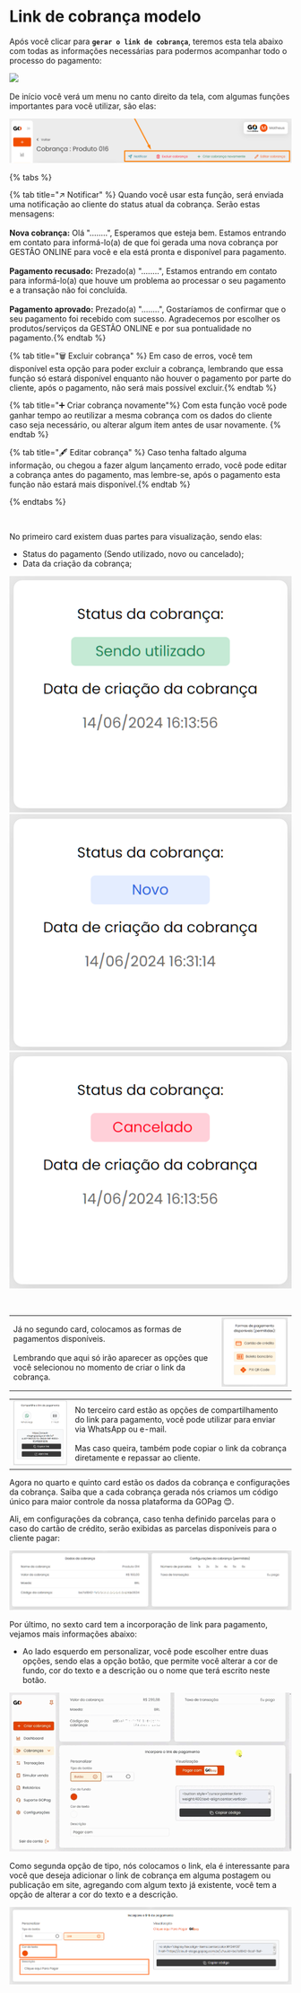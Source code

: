 # Link de cobrança modelo


Após você clicar para **`gerar o link de cobrança`**, teremos esta tela abaixo com todas as informações necessárias para podermos acompanhar todo o processo do pagamento:

![](/assets/prints/tela_inicial_criar_cobranca_modelo.png)

De início você verá um menu no canto direito da tela, com algumas funções importantes para você utilizar, são elas:<br>

![](/assets/prints/criar_cobranca_menu_cabecalho.png)

{% tabs %}

{% tab title="↗️ Notificar" %} Quando você usar esta função, será enviada uma notificação ao cliente do status atual da cobrança. Serão estas mensagens: <br><br>
<strong>Nova cobrança:</strong> 
Olá "........", 
Esperamos que esteja bem. Estamos entrando em contato para informá-lo(a) de que foi gerada uma nova cobrança por GESTÃO ONLINE para você e ela está pronta e disponível para pagamento.<br><br>
<strong>Pagamento recusado:</strong> 
Prezado(a) "........", 
Estamos entrando em contato para informá-lo(a) que houve um problema ao processar o seu pagamento e a transação não foi concluída.<br><br>
<strong>Pagamento aprovado:</strong> 
Prezado(a) "........", 
Gostaríamos de confirmar que o seu pagamento foi recebido com sucesso. Agradecemos por escolher os produtos/serviços da GESTÃO ONLINE e por sua pontualidade no pagamento.{% endtab %}

{% tab title="🗑️ Excluir cobrança" %} Em caso de erros, você tem disponível esta opção para poder excluir a cobrança, lembrando que essa função só estará disponível enquanto não houver o pagamento por parte do cliente, após o pagamento, não será mais possível excluir.{% endtab %}

{% tab title="➕ Criar cobrança novamente"%} Com esta função você pode ganhar tempo ao reutilizar a mesma cobrança com os dados do cliente caso seja necessário, ou alterar algum item antes de usar novamente. {% endtab %}

{% tab title="🖋️ Editar cobrança" %} Caso tenha faltado alguma informação, ou chegou a fazer algum lançamento errado, você pode editar a cobrança antes do pagamento, mas lembre-se, após o pagamento esta função não estará mais disponível.{% endtab %}

{% endtabs %}

<br>

No primeiro card existem duas partes para visualização, sendo elas:

- Status do pagamento (Sendo utilizado, novo ou cancelado);
- Data da criação da cobrança;

<!-- ![criar_cobranca_card_1](/assets/prints/criar_cobranca_card_1.gif) -->

![](/assets/prints/status_pgto_modelo_sendo_utilizado.png)
![](/assets/prints/status_pgto_modelo_novo.png)
![](/assets/prints/status_pgto_modelo_cancelado.png)

<br>

|                                                                                                                                                                                      |   |
|--------------------------------------------------------------------------------------------------------------------------------------------------------------------------------------| - |
|Já no segundo card, colocamos as formas de pagamentos disponíveis.<br><br>Lembrando que aqui só irão aparecer as opções que você selecionou no momento de criar o link da cobrança.| ![](/assets/prints/criar_cobranca_card_2.png)|

|                                                                                |                                                   |
|--------------------------------------------------------------------------------|---------------------------------------------------|
|![](/assets/prints/criar_cobranca_card_3.png)|No terceiro card estão as opções de compartilhamento do link para pagamento, você pode utilizar para enviar via WhatsApp ou e-mail.<br><br>Mas caso queira, também pode copiar o link da cobrança diretamente e repassar ao cliente.|

Agora no quarto e quinto card estão os dados da cobrança e configurações da cobrança. Saiba que a cada cobrança gerada nós criamos um código único para maior controle da nossa plataforma da GOPag 😊.

Ali, em configurações da cobrança, caso tenha definido parcelas para o caso do cartão de crédito, serão exibidas as parcelas disponíveis para o cliente pagar:

![](/assets/prints/criar_cobranca_modelo_card_4.png)

Por último, no sexto card tem a incorporação de link para pagamento, vejamos mais informações abaixo:

- Ao lado esquerdo em personalizar, você pode escolher entre duas opções, sendo elas a opção botão, que permite você alterar a cor de fundo, cor do texto e a descrição ou o nome que terá escrito neste botão.

![](/assets/prints/criar_cobranca_modelo_card_6.gif)

Como segunda opção de tipo, nós colocamos o link, ela é interessante para você que deseja adicionar o link de cobrança em alguma postagem ou publicação em site, agregando com algum texto já existente, você tem a opção de alterar a cor do texto e a descrição.

![](/assets/prints/criar_cobranca_modelo_card_6_1.png)
